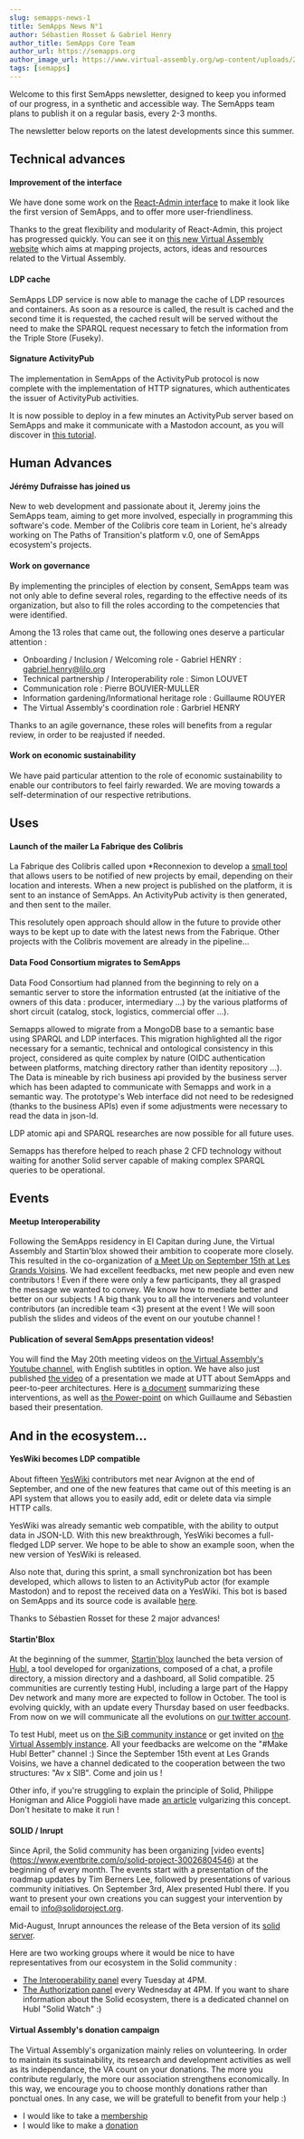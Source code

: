 ```yaml
---
slug: semapps-news-1
title: SemApps News N°1
author: Sébastien Rosset & Gabriel Henry
author_title: SemApps Core Team
author_url: https://semapps.org
author_image_url: https://www.virtual-assembly.org/wp-content/uploads/2017/05/cropped-ms-icon-60x60.png
tags: [semapps]
---
```


Welcome to this first SemApps newsletter, designed to keep you informed of our progress, in a synthetic and accessible way. The SemApps team plans to publish it on a regular basis, every 2-3 months.

The newsletter below reports on the latest developments since this summer.

## Technical advances

#### Improvement of the interface

We have done some work on the [React-Admin interface](https://marmelab.com/react-admin/) to make it look like the first version of SemApps, and to offer more user-friendliness.

Thanks to the great flexibility and modularity of React-Admin, this project has progressed quickly. You can see it on [this new Virtual Assembly website](https://archipel.assemblee-virtuelle.org) which aims at mapping projects, actors, ideas and resources related to the Virtual Assembly.

#### LDP cache

SemApps LDP service is now able to manage the cache of LDP resources and containers. As soon as a resource is called, the result is cached and the second time it is requested, the cached result will be served without the need to make the SPARQL request necessary to fetch the information from the Triple Store (Fuseky).

#### Signature ActivityPub

The implementation in SemApps of the ActivityPub protocol is now complete with the implementation of HTTP signatures, which authenticates the issuer of ActivityPub activities.

It is now possible to deploy in a few minutes an ActivityPub server based on SemApps and make it communicate with a Mastodon account, as you will discover in [this tutorial](https://semapps.org/docs/guides/activitypub).

## Human Advances

#### Jérémy Dufraisse has joined us

New to web development and passionate about it, Jeremy joins the SemApps team, aiming to get more involved, especially in programming this software's code. 
Member of the Colibris core team in Lorient, he's already working on The Paths of Transition's platform v.0, one of SemApps ecosystem's projects.

#### Work on governance

By implementing the principles of election by consent, SemApps team was not only able to define several roles, regarding to the effective needs of its organization, but also to fill the roles according to the competencies that were identified.

Among the 13 roles that came out, the following ones deserve a particular attention : 
* Onboarding / Inclusion / Welcoming role - Gabriel HENRY : gabriel.henry@lilo.org
* Technical partnership / Interoperability role : Simon LOUVET
* Communication role : Pierre BOUVIER-MULLER
* Information gardening/Informational heritage role : Guillaume ROUYER
* The Virtual Assembly's coordination role : Garbriel HENRY

Thanks to an agile governance, these roles will benefits from a regular review, in order to be reajusted if needed. 

#### Work on economic sustainability

We have paid particular attention to the role of economic sustainability to enable our contributors to feel fairly rewarded. We are moving towards a self-determination of our respective retributions.

## Uses

#### Launch of the mailer La Fabrique des Colibris

La Fabrique des Colibris called upon *Reconnexion to develop a [small tool  ](https://alertes.colibris-lafabrique.org/) that allows users to be notified of new projects by email, depending on their location and interests. When a new project is published on the platform, it is sent to an instance of SemApps. An ActivityPub activity is then generated, and then sent to the mailer.

This resolutely open approach should allow in the future to provide other ways to be kept up to date with the latest news from the Fabrique. Other projects with the Colibris movement are already in the pipeline...

#### Data Food Consortium migrates to SemApps

Data Food Consortium had planned from the beginning to rely on a semantic server to store the information entrusted (at the initiative of the owners of this data : producer, intermediary ...) by the various platforms of short circuit (catalog, stock, logistics, commercial offer ...).

Semapps allowed to migrate from a MongoDB base to a semantic base using SPARQL and LDP interfaces. This migration highlighted all the rigor necessary for a semantic, technical and ontological consistency in this project, considered as quite complex by nature (OIDC authentication between platforms, matching directory rather than identity repository ...). The Data is mineable by rich business api provided by the business server which has been adapted to communicate with Semapps and work in a semantic way. The prototype's Web interface did not need to be redesigned (thanks to the business APIs) even if some adjustments were necessary to read the data in json-ld.

LDP atomic api and SPARQL researches are now possible for all future uses.

Semapps has therefore helped to reach phase 2 CFD technology without waiting for another Solid server capable of making complex SPARQL queries to be operational.

## Events

#### Meetup Interoperability

Following the SemApps residency in El Capitan during June, the Virtual Assembly and Startin'blox showed their ambition to cooperate more closely. This resulted in the co-organization of [a Meet Up on September 15th at Les Grands Voisins](https://www.facebook.com/events/609531263097830/). We had excellent feedbacks, met new people and even new contributors ! Even if there were only a few participants, they all grasped the message we wanted to convey. We know how to mediate better and better on our subjects ! A big thank you to all the interveners and volunteer contributors (an incredible team <3) present at the event ! We will soon publish the slides and videos of the event on our youtube channel !

#### Publication of several SemApps presentation videos!
You will find the May 20th meeting videos on [the Virtual Assembly's Youtube channel](https://www.youtube.com/channel/UCg7sYh_Y8cHFT4s82K4SVmA/), with English subtitles in option.
We have also just published [the video](https://youtu.be/wjQSKP4DWmM) of a presentation we made at UTT about SemApps and peer-to-peer architectures. Here is [a document](https://pad.lescommuns.org/IRs8_6lIS_iucxqiPSXwNA?both)  summarizing these interventions, as well as [the Power-point](https://docs.google.com/presentation/d/1lVUx4URcKkV1Z3G4EticbH1uCV_NwtVBlYo5cvqUOOc/edit?usp=sharing) on which Guillaume and Sébastien based their presentation.

## And in the ecosystem...

#### YesWiki becomes LDP compatible

About fifteen [YesWiki](https://yeswiki.net) contributors met near Avignon at the end of September, and one of the new features that came out of this meeting is an API system that allows you to easily add, edit or delete data via simple HTTP calls.

YesWiki was already semantic web compatible, with the ability to output data in JSON-LD. With this new breakthrough, YesWiki becomes a full-fledged LDP server. We hope to be able to show an example soon, when the new version of YesWiki is released.

Also note that, during this sprint, a small synchronization bot has been developed, which allows to listen to an ActivityPub actor (for example Mastodon) and to repost the received data on a YesWiki. This bot is based on SemApps and its source code is available [here](https://github.com/reconnexion/yeswiki-synchronizer).

Thanks to Sébastien Rosset for these 2 major advances!

#### Startin'Blox

At the beginning of the summer, [Startin'blox](https://startinblox.com/) launched the beta version of [Hubl](https://hubl.world/), a tool developed for organizations, composed of a chat, a profile directory, a mission directory and a dashboard, all Solid compatible. 25 communities are currently testing Hubl, including a large part of the Happy Dev network and many more are expected to follow in October. The tool is evolving quickly, with an update every Thursday based on user feedbacks. From now on we will communicate all the evolutions on [our twitter account](https://twitter.com/StartinBlox).

To test Hubl, meet us on [the SiB community instance](https://community.startinblox.com) or get invited on [the Virtual Assembly instance](https://virtual-assembly.hubl.world/). All your feedbacks are welcome on the "#Make Hubl Better" channel :) Since the September 15th event at Les Grands Voisins, we have a channel dedicated to the cooperation between the two structures: "Av x SIB". Come and join us !

Other info, if you're struggling to explain the principle of Solid, Philippe Honigman and Alice Poggioli have made [an article](https://blog.orgtech.fr/un-avenir-solid/) vulgarizing this concept. Don't hesitate to make it run !

#### SOLID / Inrupt

Since April, the Solid community has been organizing [video events] (https://www.eventbrite.com/o/solid-project-30026804546) at the beginning of every month. The events start with a presentation of the roadmap updates by Tim Berners Lee, followed by presentations of various community initiatives. On September 3rd, Alex presented Hubl there. If you want to present your own creations you can suggest your intervention by email to info@solidproject.org.

Mid-August, Inrupt announces the release of the Beta version of its [solid server](https://inrupt.com/products/enterprise-solid-server).

Here are two working groups where it would be nice to have representatives from our ecosystem in the Solid community :

* [The Interoperability panel](https://github.com/solid/data-interoperability-panel) every Tuesday at 4PM.
* [The Authorization panel](https://github.com/solid/authorization-panel) every Wednesday at 4PM.
If you want to share information about the Solid ecosystem, there is a dedicated channel on Hubl "Solid Watch" :)

#### Virtual Assembly's donation campaign 

The Virtual Assembly's organization mainly relies on volunteering. In order to maintain its sustainability, its research and development activities as well as its independance, the VA count on your donations. The more you contribute regularly, the more our association strengthens economically. In this way, we encourage you to choose monthly donations rather than ponctual ones. In any case, we will be gratefull to benefit from your help :)

* I would like to take a [membership]()
* I would like to make a [donation](https://www.virtual-assembly.org/faire-un-don/)


